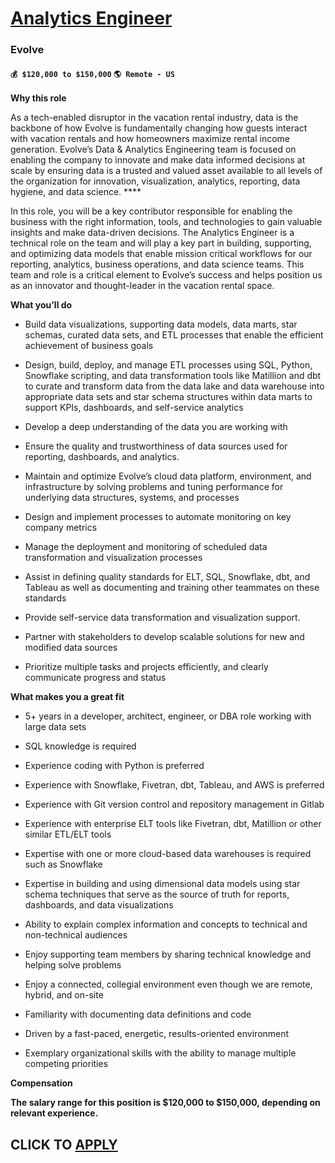 # [Analytics Engineer](https://www.remotewlb.com/apply/analytics-engineer-123259)  
### Evolve  
#### `💰 $120,000 to $150,000` `🌎 Remote - US`  

**Why this role**

As a tech-enabled disruptor in the vacation rental industry, data is the backbone of how Evolve is fundamentally changing how guests interact with vacation rentals and how homeowners maximize rental income generation. Evolve’s Data & Analytics Engineering team is focused on enabling the company to innovate and make data informed decisions at scale by ensuring data is a trusted and valued asset available to all levels of the organization for innovation, visualization, analytics, reporting, data hygiene, and data science. ****

In this role, you will be a key contributor responsible for enabling the business with the right information, tools, and technologies to gain valuable insights and make data-driven decisions. The Analytics Engineer is a technical role on the team and will play a key part in building, supporting, and optimizing data models that enable mission critical workflows for our reporting, analytics, business operations, and data science teams. This team and role is a critical element to Evolve’s success and helps position us as an innovator and thought-leader in the vacation rental space.

**What you’ll do**

  * Build data visualizations, supporting data models, data marts, star schemas, curated data sets, and ETL processes that enable the efficient achievement of business goals
  * Design, build, deploy, and manage ETL processes using SQL, Python, Snowflake scripting, and data transformation tools like Matillion and dbt to curate and transform data from the data lake and data warehouse into appropriate data sets and star schema structures within data marts to support KPIs, dashboards, and self-service analytics 
  * Develop a deep understanding of the data you are working with
  * Ensure the quality and trustworthiness of data sources used for reporting, dashboards, and analytics.
  * Maintain and optimize Evolve’s cloud data platform, environment, and infrastructure by solving problems and tuning performance for underlying data structures, systems, and processes

  * Design and implement processes to automate monitoring on key company metrics
  * Manage the deployment and monitoring of scheduled data transformation and visualization processes
  * Assist in defining quality standards for ELT, SQL, Snowflake, dbt, and Tableau as well as documenting and training other teammates on these standards
  * Provide self-service data transformation and visualization support.
  * Partner with stakeholders to develop scalable solutions for new and modified data sources
  * Prioritize multiple tasks and projects efficiently, and clearly communicate progress and status

**What makes you a great fit**

  * 5+ years in a developer, architect, engineer, or DBA role working with large data sets 

  * SQL knowledge is required
  * Experience coding with Python is preferred

  * Experience with Snowflake, Fivetran, dbt, Tableau, and AWS is preferred
  * Experience with Git version control and repository management in Gitlab
  * Experience with enterprise ELT tools like Fivetran, dbt, Matillion or other similar ETL/ELT tools 

  * Expertise with one or more cloud-based data warehouses is required such as Snowflake

  * Expertise in building and using dimensional data models using star schema techniques that serve as the source of truth for reports, dashboards, and data visualizations
  * Ability to explain complex information and concepts to technical and non-technical audiences 
  * Enjoy supporting team members by sharing technical knowledge and helping solve problems

  * Enjoy a connected, collegial environment even though we are remote, hybrid, and on-site
  * Familiarity with documenting data definitions and code
  * Driven by a fast-paced, energetic, results-oriented environment
  * Exemplary organizational skills with the ability to manage multiple competing priorities

**Compensation**

**The salary range for this position is $120,000 to $150,000, depending on relevant experience.**

  
## CLICK TO [APPLY](https://www.remotewlb.com/apply/analytics-engineer-123259)

